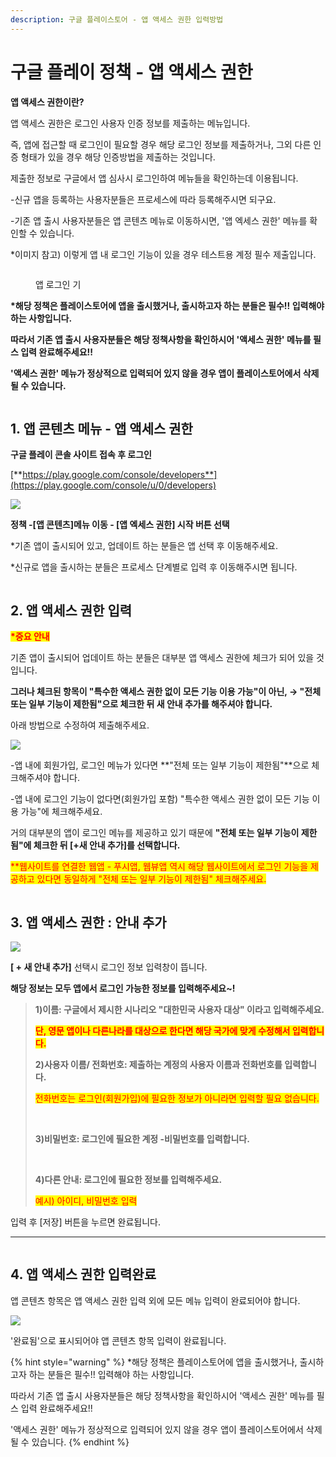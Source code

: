 ```yaml
---
description: 구글 플레이스토어 - 앱 액세스 권한 입력방법
---
```


# 구글 플레이 정책 - 앱 액세스 권한

**앱 액세스 권한이란?**

앱 액세스 권한은 로그인 사용자 인증 정보를 제출하는 메뉴입니다.

즉, 앱에 접근할 때 로그인이 필요할 경우 해당 로그인 정보를 제출하거나, 그외 다른 인증 형태가 있을 경우 해당 인증방법을 제출하는 것입니다.

제출한 정보로 구글에서 앱 심사시 로그인하여 메뉴들을 확인하는데 이용됩니다.

\-신규 앱을 등록하는 사용자분들은 프로세스에 따라 등록해주시면 되구요.

\-기존 앱 출시 사용자분들은 앱 콘텐츠 메뉴로 이동하시면, '앱 엑세스 권한' 메뉴를 확인할 수 있습니다.



&#x20;\*이미지 참고) 이렇게 앱 내 로그인 기능이 있을 경우 테스트용 계정 필수 제출입니다.&#x20;

<figure><img src="../../.gitbook/assets/앱로그인화면.png" alt=""><figcaption><p> <mark style="color:red;"></mark> 앱 로그인 기</p></figcaption></figure>



**\*해당 정책은 플레이스토어에 앱을 출시했거나, 출시하고자 하는 분들은 필수!! 입력해야 하는 사항입니다.**

**따라서 기존 앱 출시 사용자분들은 해당 정책사항을 확인하시어 '액세스 권한' 메뉴를 필스 입력 완료해주세요!!**

**'액세스 권한' 메뉴가 정상적으로 입력되어 있지 않을 경우 앱이 플레이스토어에서 삭제될 수 있습니다.**

<figure><img src="../../.gitbook/assets/구분선 (1) (1).PNG" alt=""><figcaption></figcaption></figure>

## **1. 앱 콘텐츠 메뉴 - 앱 액세스 권한**

**구글 플레이 콘솔 사이트 접속 후 로그인**

[**https://play.google.com/console/developers**](https://play.google.com/console/u/0/developers)

![](../../.gitbook/assets/구글-액세스1.png)

**정책 -\[앱 콘텐츠]메뉴 이동 - \[앱 엑세스 권한] 시작 버튼 선택**

\*기존 앱이 출시되어 있고, 업데이트 하는 분들은 앱 선택 후 이동해주세요.

\*신규로 앱을 출시하는 분들은 프로세스 단계별로 입력 후 이동해주시면 됩니다.

<figure><img src="../../.gitbook/assets/구분선 (1) (1).PNG" alt=""><figcaption></figcaption></figure>

## **2. 앱 액세스 권한 입력**

<mark style="color:red;">**\*중요 안내**</mark>

기존 앱이 출시되어 업데이트 하는 분들은 대부분 앱 액세스 권한에 체크가 되어 있을 것입니다.

**그러나 체크된 항목이 "특수한 액세스 권한 없이 모든 기능 이용 가능"이 아닌, → "전체 또는 일부 기능이 제한됨"으로 체크한 뒤 새 안내 추가를 해주셔야 합니다.**

아래 방법으로 수정하여 제출해주세요.

![](../../.gitbook/assets/구글\_액세스2.png)

\-앱 내에 회원가입, 로그인 메뉴가 있다면 **"전체 또는 일부 기능이 제한됨"**으로 체크해주셔야 합니다.

\-앱 내에 로그인 기능이 없다면(회원가입 포함) "특수한 액세스 권한 없이 모든 기능 이용 가능"에 체크해주세요.

거의 대부분의 앱이 로그인 메뉴를 제공하고 있기 때문에 **"전체 또는 일부 기능이 제한됨"에 체크한 뒤 \[+새 안내 추가]를 선택합니다.**

<mark style="color:red;">\*\*웹사이트를 연결한 웹앱 - 푸시앱, 웹뷰앱 역시 해당 웹사이트에서 로그인 기능을 제공하고 있다면 동일하게 "전체 또는 일부 기능이 제한됨" 체크해주세요.</mark>

<mark style="color:red;"></mark>

<figure><img src="../../.gitbook/assets/구분선 (1) (1).PNG" alt=""><figcaption></figcaption></figure>

## **3. 앱 액세스 권한 : 안내 추가**

![](../../.gitbook/assets/구글-액세스3.png)

**\[ + 새 안내 추가]** 선택시 로그인 정보 입력창이 뜹니다.

**해당 정보는 모두 앱에서 로그인 가능한 정보를 입력해주세요\~!**

> **1)이름: 구글에서 제시한 시나리오 "대한민국 사용자 대상" 이라고 입력해주세요.**
>
> <mark style="color:red;">**단, 영문 앱이나 다른나라를 대상으로 한다면 해당 국가에 맞게 수정해서 입력합니다.**</mark>
>
>
>
> **2)사용자 이름/ 전화번호: 제출하는 계정의 사용자 이름과 전화번호를 입력합니다.**
>
> <mark style="color:red;">전화번호는 로그인(회원가입)에 필요한 정보가 아니라면 입력할 필요 없습니다.</mark>
>
> **​**
>
> **3)비밀번호: 로그인에 필요한 계정 -비밀번호를 입력합니다.**
>
> **​**
>
> **4)다른 안내: 로그인에 필요한 정보를 입력해주세요.**
>
> <mark style="color:red;">예시) 아이디, 비밀번호 입력</mark>

입력 후 \[저장] 버튼을 누르면 완료됩니다.

***

<figure><img src="../../.gitbook/assets/구분선 (1) (1).PNG" alt=""><figcaption></figcaption></figure>

## **4. 앱 액세스 권한 입력완료**

앱 콘텐츠 항목은 앱 액세스 권한 입력 외에 모든 메뉴 입력이 완료되어야 합니다.

![](../../.gitbook/assets/구글정책10.png)

'완료됨'으로 표시되어야 앱 콘텐츠 항목 입력이 완료됩니다.



{% hint style="warning" %}
\*해당 정책은 플레이스토어에 앱을 출시했거나, 출시하고자 하는 분들은 필수!! 입력해야 하는 사항입니다.

따라서 기존 앱 출시 사용자분들은 해당 정책사항을 확인하시어 '액세스 권한' 메뉴를 필스 입력 완료해주세요!!

'액세스 권한' 메뉴가 정상적으로 입력되어 있지 않을 경우 앱이 플레이스토어에서 삭제될 수 있습니다.
{% endhint %}

​

